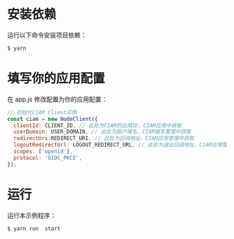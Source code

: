 # 安装依赖

运行以下命令安装项目依赖：

```bash
$ yarn
```

# 填写你的应用配置

在 app.js 修改配置为你的应用配置：

```js
// 初始化CIAM Client实例
const ciam = new NodeClient({
  clientId: CLIENT_ID, // 此处为CIAM的应用ID，CIAM应用中获取
  userDomain: USER_DOMAIN, // 此处为租户域名，CIAM域名管理中获取
  redirectUri:REDIRECT_URI, // 此处为回调地址，CIAM应用管理中获取
  logoutRedirectUrl: LOGOUT_REDIRECT_URL, // 此处为退出回调地址，CIAM应用管理中获取
  scopes: ['openid'],
  protocol: 'OIDC_PKCE',
});
```

# 运行

运行本示例程序：

```bash
$ yarn run  start
```

